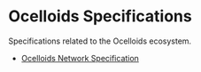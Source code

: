 # Ocelloids Specifications

Specifications related to the Ocelloids ecosystem.

* [Ocelloids Network Specification](https://ocn-spec.pdf)
